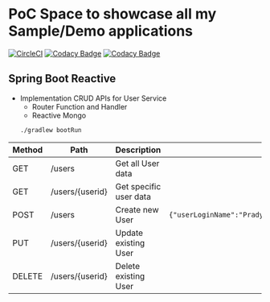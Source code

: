 # PoC Space to showcase all my Sample/Demo applications

[![CircleCI](https://circleci.com/gh/pradyb/poc-space/tree/master.svg?style=svg)](https://circleci.com/gh/pradyb/poc-space/tree/master)
[![Codacy Badge](https://api.codacy.com/project/badge/Grade/4b8bdfb38f2b4c3087c2076429e09885)](https://www.codacy.com/app/pradyb/poc-space?utm_source=github.com&amp;utm_medium=referral&amp;utm_content=pradyb/poc-space&amp;utm_campaign=Badge_Grade)
[![Codacy Badge](https://api.codacy.com/project/badge/Coverage/4b8bdfb38f2b4c3087c2076429e09885)](https://www.codacy.com/app/pradyb/poc-space?utm_source=github.com&utm_medium=referral&utm_content=pradyb/poc-space&utm_campaign=Badge_Coverage)


## Spring Boot Reactive 
 * Implementation CRUD APIs for User Service 
    * Router Function and Handler 
    * Reactive Mongo
    ```sh
    ./gradlew bootRun
    ```
    
Method	| Path	| Description | JSON
------------- | ------------------------- | ------------- | --------
GET	| /users	| Get all User data		
GET	| /users/{userid}	| Get specific user data
POST	| /users	| Create new User | `{"userLoginName":"PradyB","password":"TempPassword","firstName":"Prady","lastName":"B"}`
PUT	| /users/{userid}	| Update existing User
DELETE	| /users/{userid}	| Delete existing User

## 